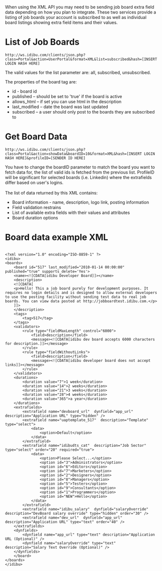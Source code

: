 <p>When using the XML API you may need to be sending job board extra field data depending on how you plan to integrate. These two services provide a listing of job boards your account is subscribed to as well as individual board listings showing extra field items and their values.</p>
<h1>
	List of Job Boards</h1>
<pre>
<code>http://ws.idibu.com/clients/json.php?class=Portal&action=UserPortal&format=XML&list=subscribed&hash=[INSERT LOGIN HASH HERE]</code></pre>
<p>The valid values for the list parameter are: all, subscribed, unsubscribed.</p>
<p>The properties of the board tag are:</p>
<ul>
	<li>
		id - board id</li>
	<li>
		published &ndash; should be set to &#39;true&#39; if the board is active</li>
	<li>
		allows_html &ndash; if set you can use html in the description</li>
	<li>
		last_modified &ndash; date the board was last updated</li>
	<li>
		subscribed &ndash; a user should only post to the boards they are subscribed to</li>
</ul>
<h1>
	Get Board Data</h1>
<pre>
<code>http://ws.idibu.com/clients/json.php?class=Portal&action=showData&boardID=10&format=XML&hash=[INSERT LOGIN HASH HERE]&profileID=[SENDER ID HERE]</code></pre>
<p>You have to change the boardID parameter to match the board you want to fetch data for, the list of valid ids is fetched from the previous list. ProfileID will be significant for selected boards (i.e. Linkedin) where the extrafields differ based on user&#39;s logins.<br><br>
The list of data returned by this XML contains:<ul>
<li>Board information - name, description, logo link, posting information</li>
<li>Field validation restrains</li>
<li>List of available extra fields with their values and attributes</li>
<li>Board duration options</li>
</ul>
<h1>
Board data example XML</h1>
<pre>
<code type="xml">
&lt;?xml version=&quot;1.0&quot; encoding=&quot;ISO-8859-1&quot; ?&gt;
&lt;idibu&gt;
&lt;boards&gt;
	&lt;board id=&quot;517&quot; last_modified=&quot;2010-01-14 00:00:00&quot; published=&quot;true&quot; supports_delete=&#39;Yes&#39;&gt;
	&lt;name&gt;&lt;![CDATA[idibu Developer Board]]&gt;&lt;/name&gt;
	&lt;description&gt;
	&lt;![CDATA[
	&lt;p&gt;Hello! This a job board purely for development purposes. It requires no login details and is designed to allow external developers to use the posting facility without sending test data to real job boards. You can view data posted at http://jobboardtest.idibu.com.&lt;/p&gt;
	]]&gt;
	&lt;/description&gt;
	&lt;tags&gt;
		&lt;tag&gt;517&lt;/tag&gt;
	&lt;/tags&gt;
	&lt;validators&gt;
		&lt;rule type=&quot;fieldMaxLength&quot; control=&quot;6000&quot;&gt;
			&lt;field&gt;description&lt;/field&gt;
			&lt;message&gt;&lt;![CDATA[idibu dev board accepts 6000 characters for description.]]&gt;&lt;/message&gt;
		&lt;/rule&gt;
		&lt;rule type=&quot;fieldWithoutLinks&quot;&gt;
			&lt;field&gt;description&lt;/field&gt;
			&lt;message&gt;&lt;![CDATA[idibu developer board does not accept links]]&gt;&lt;/message&gt;
		&lt;/rule&gt;
	&lt;/validators&gt;
	&lt;durations&gt;
		&lt;duration value=&quot;7&quot;&gt;1 week&lt;/duration&gt;
		&lt;duration value=&quot;14&quot;&gt;2 weeks&lt;/duration&gt;
		&lt;duration value=&quot;21&quot;&gt;3 weeks&lt;/duration&gt;
		&lt;duration value=&quot;28&quot;&gt;4 weeks&lt;/duration&gt;
		&lt;duration value=&quot;365&quot;&gt;a year&lt;/duration&gt;
	&lt;/durations&gt;
	&lt;extrafields&gt;
		&lt;extrafield name=&quot;devboard_url&quot;  dynfield=&quot;app_url&quot; description=&quot;Application URL&quot; type=&quot;hidden&quot; /&gt;
		&lt;extrafield name=&quot;uaptemplate_517&quot;  description=&quot;Template&quot; type=&quot;select&quot;&gt;
			&lt;data&gt;
				&lt;option&gt;Default&lt;/option&gt;
			&lt;/data&gt;
		&lt;/extrafield&gt;
		&lt;extrafield name=&quot;idibudts_cat&quot;  description=&quot;Job Sector&quot; type=&quot;select&quot; order=&quot;20&quot; required=&quot;true&quot;&gt;
			&lt;data&gt;
				&lt;option&gt;Please Select...&lt;/option&gt;
				&lt;option id=&quot;3&quot;&gt;Administrators&lt;/option&gt;
				&lt;option id=&quot;6&quot;&gt;Editors&lt;/option&gt;
				&lt;option id=&quot;7&quot;&gt;Marketers&lt;/option&gt;
				&lt;option id=&quot;2&quot;&gt;Designers&lt;/option&gt;
				&lt;option id=&quot;8&quot;&gt;Managers&lt;/option&gt;
				&lt;option id=&quot;5&quot;&gt;Testers&lt;/option&gt;
				&lt;option id=&quot;9&quot;&gt;Consultants&lt;/option&gt;
				&lt;option id=&quot;1&quot;&gt;Programmers&lt;/option&gt;
				&lt;option id=&quot;NEW&quot;&gt;Hello&lt;/option&gt;
			&lt;/data&gt;
		&lt;/extrafield&gt;
		&lt;extrafield name=&quot;idibu_salary&quot;  dynfield=&quot;salaryOverride&quot; description=&quot;DevBoard salary override&quot; type=&quot;hidden&quot; order=&quot;30&quot; /&gt;
		&lt;extrafield name=&quot;dev_url&quot;  dynfield=&quot;app_url&quot; description=&quot;Application URL&quot; type=&quot;text&quot; order=&quot;40&quot; /&gt;
	&lt;/extrafields&gt;
	&lt;dynfields&gt;
		&lt;dynfield name=&quot;app_url&quot; type=&quot;text&quot; description=&quot;Application URL (Optional)&quot; /&gt;
		&lt;dynfield name=&quot;salaryOverride&quot; type=&quot;text&quot; description=&quot;Salary Text Override (Optional)&quot; /&gt;
	&lt;/dynfields&gt;
	&lt;/board&gt;
&lt;/boards&gt;
&lt;/idibu&gt;
</code></pre>
</p>
